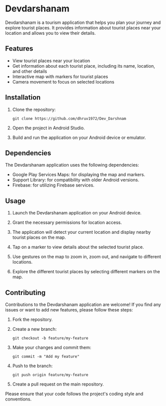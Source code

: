 
# Devdarshanam

Devdarshanam is a tourism application that helps you plan your journey and explore tourist places. It provides information about tourist places near your location and allows you to view their details.

## Features

- View tourist places near your location
- Get information about each tourist place, including its name, location, and other details
- Interactive map with markers for tourist places
- Camera movement to focus on selected locations

## Installation

1. Clone the repository:

   ```
   git clone https://github.com/dhruv1972/Dev_Darshnam
   ```

2. Open the project in Android Studio.

3. Build and run the application on your Android device or emulator.

## Dependencies

The Devdarshanam application uses the following dependencies:

- Google Play Services Maps: for displaying the map and markers.
- Support Library: for compatibility with older Android versions.
- Firebase: for utilizing Firebase services.

## Usage

1. Launch the Devdarshanam application on your Android device.

2. Grant the necessary permissions for location access.

3. The application will detect your current location and display nearby tourist places on the map.

4. Tap on a marker to view details about the selected tourist place.

5. Use gestures on the map to zoom in, zoom out, and navigate to different locations.

6. Explore the different tourist places by selecting different markers on the map.

## Contributing

Contributions to the Devdarshanam application are welcome! If you find any issues or want to add new features, please follow these steps:

1. Fork the repository.

2. Create a new branch:

   ```
   git checkout -b feature/my-feature
   ```

3. Make your changes and commit them:

   ```
   git commit -m "Add my feature"
   ```

4. Push to the branch:

   ```
   git push origin feature/my-feature
   ```

5. Create a pull request on the main repository.

Please ensure that your code follows the project's coding style and conventions.
